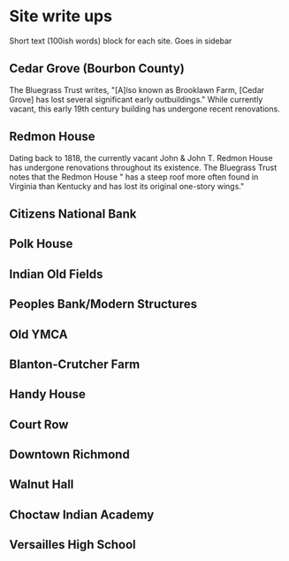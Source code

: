 # Site write ups

Short text (100ish words) block for each site. Goes in sidebar

## Cedar Grove (Bourbon County)

The Bluegrass Trust writes, "[A]lso known as Brooklawn Farm, [Cedar Grove] has lost several significant early outbuildings." While currently vacant, this early 19th century building has undergone recent renovations.

## Redmon House

Dating back to 1818, the currently vacant John &amp; John T. Redmon House has undergone renovations throughout its existence. The Bluegrass Trust notes that the Redmon House " has a steep roof more often found in Virginia than Kentucky and has lost its original one-story wings."

## Citizens National Bank

## Polk House

## Indian Old Fields

## Peoples Bank/Modern Structures

## Old YMCA

## Blanton-Crutcher Farm

## Handy House

## Court Row

## Downtown Richmond

## Walnut Hall

## Choctaw Indian Academy

## Versailles High School



 